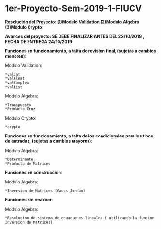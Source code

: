 # 1er-Proyecto-Sem-2019-1-FIUCV
**Resolución del Proyecto:   (1)Modulo Validation      (2)Modulo Algebra       (3)Modulo Crypto**

**Avances del proyecto: SE DEBE FINALIZAR ANTES DEL 22/10/2019 , FECHA DE ENTREGA 24/10/2019** 

**Funciones en funcionamiento, a falta de revision final, (sujetas a cambios menores)**:

  Modulo Validation:
  
    *valInt
    *valFloat
    *valComplex
    *valList
  
  Modulo Algebra:

    *Transpuesta
    *Producto Cruz
  
  Modulo Crypto:
  
    *crypto

**Funciones en funcionamiento, a falta de los condicionales para los tipos de entradas, (sujetas a cambios mayores)**:

  Modulo Algebra:
  
    *Determinante
    *Producto de Matrices 
    
**Funciones en construccion**:

  Modulo Algebra:
  
    *Inversion de Matrices (Gauss-Jordan)

**Funciones sin resolver**:

  Modulo Algebra:
  
    *Resolucion de sistema de ecuaciones lineales ( utilizando la funcion Inversion de Matrices)
    
